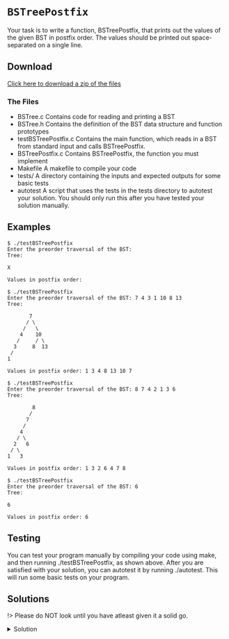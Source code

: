 # `BSTreePostfix`

Your task is to write a function, BSTreePostfix, that prints out the values of the given BST in postfix order. The values should be printed out space-separated on a single line.

## Download

[Click here to download a zip of the files](https://github.com/BraedonWooding/CseExamRevision/raw/main/docs/2521/Trees/BSTreePostfix.zip ':ignore')

### The Files

- BSTree.c	Contains code for reading and printing a BST
- BSTree.h	Contains the definition of the BST data structure and function prototypes
- testBSTreePostfix.c	Contains the main function, which reads in a BST from standard input and calls BSTreePostfix.
- BSTreePostfix.c	Contains BSTreePostfix, the function you must implement
- Makefile	A makefile to compile your code
- tests/	A directory containing the inputs and expected outputs for some basic tests
- autotest	A script that uses the tests in the tests directory to autotest your solution. You should only run this after you have tested your solution manually.

## Examples

```
$ ./testBSTreePostfix
Enter the preorder traversal of the BST: 
Tree:

X

Values in postfix order: 

```
	
```
$ ./testBSTreePostfix
Enter the preorder traversal of the BST: 7 4 3 1 10 8 13
Tree:

       7
      / \
     /   \
    4    10
   /     / \
  3     8  13
 /
1

Values in postfix order: 1 3 4 8 13 10 7 
```

```
$ ./testBSTreePostfix
Enter the preorder traversal of the BST: 8 7 4 2 1 3 6 
Tree:

        8
       /
      7
     /
    4
   / \
  2   6
 / \
1   3

Values in postfix order: 1 3 2 6 4 7 8 
```
	
```
$ ./testBSTreePostfix
Enter the preorder traversal of the BST: 6
Tree:

6

Values in postfix order: 6 
```

## Testing

You can test your program manually by compiling your code using make, and then running ./testBSTreePostfix, as shown above. After you are satisfied with your solution, you can autotest it by running ./autotest. This will run some basic tests on your program.

## Solutions

!> Please do NOT look until you have atleast given it a solid go.

<details>
<summary>Solution</summary>

```c
void BSTreePostfix(BSTree t) {
  if (t != NULL) {
    BSTreePostfix(t->left);
    BSTreePostfix(t->right);
    printf("%d ", t->value);
  }
}
```

</details>
